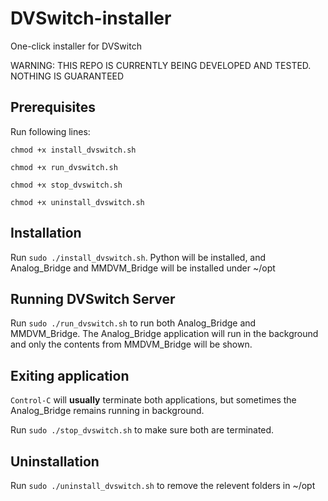 # DVSwitch-installer
One-click installer for DVSwitch

WARNING: THIS REPO IS CURRENTLY BEING DEVELOPED AND TESTED. NOTHING IS GUARANTEED

## Prerequisites
Run following lines:

`chmod +x install_dvswitch.sh`

`chmod +x run_dvswitch.sh`

`chmod +x stop_dvswitch.sh`

`chmod +x uninstall_dvswitch.sh`

## Installation
Run `sudo ./install_dvswitch.sh`. Python will be installed, and Analog_Bridge and MMDVM_Bridge will be installed under ~/opt

## Running DVSwitch Server
Run `sudo ./run_dvswitch.sh` to run both Analog_Bridge and MMDVM_Bridge. The Analog_Bridge application will run in the background and only the contents from MMDVM_Bridge will be shown.

## Exiting application
`Control-C` will **usually** terminate both applications, but sometimes the Analog_Bridge remains running in background. 

Run `sudo ./stop_dvswitch.sh` to make sure both are terminated.

## Uninstallation
Run `sudo ./uninstall_dvswitch.sh` to remove the relevent folders in ~/opt

